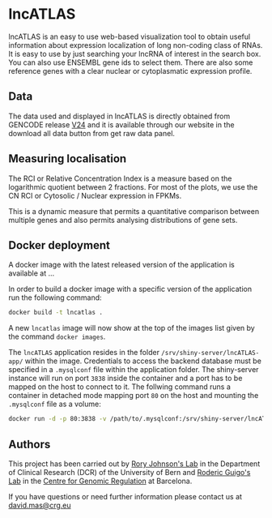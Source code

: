 # lncATLAS

 lncATLAS is an easy to use web-based visualization tool to obtain useful
information about expression localization of long non-coding class of
RNAs. It is easy to use by just searching your lncRNA of interest in the
search box. You can also use ENSEMBL gene ids to select
them. There are also some reference genes with a clear nuclear or
cytoplasmatic expression profile.


## Data

The data used and displayed in lncATLAS is directly obtained from
GENCODE release [V24](http://www.gencodegenes.org/releases/24.html)
and it is available through our website in the
download all data button from get raw data panel.


## Measuring localisation

The RCI or Relative Concentration Index is a measure based on the
logarithmic quotient between 2 fractions. For most of the
plots, we use the CN RCI or Cytosolic / Nuclear expression in FPKMs.

This is a dynamic measure that permits a quantitative comparison
between multiple genes and also permits analysing distributions of
gene sets.

## Docker deployment

A docker image with the latest released version of the application is available at ...

In order to build a docker image with a specific version of the application run the following command:

```bash
docker build -t lncatlas .
```

A new `lncatlas` image will now show at the top of the images list given by the command `docker images`.

The `lncATLAS` application resides in the folder `/srv/shiny-server/lncATLAS-app/` within the image. Credentials to access the backend database must be specified in a `.mysqlconf` file within the application folder. The shiny-server instance will run on port `3838` inside the container and a port has to be mapped on the host to connect to it. The follwing command runs a container in detached mode mapping port `80` on the host and mounting the `.mysqlconf` file as a volume:

```bash
docker run -d -p 80:3838 -v /path/to/.mysqlconf:/srv/shiny-server/lncATLAS-app/.mysqlconf lncatlas
```

## Authors

This project has been carried out by
<a href="http://www.dkf.unibe.ch/research/research_groups/rna_amp_cancer_nccr_rna_amp_disease/index_eng.html">Rory Johnson's Lab</a>
in the Department of Clinical Research (DCR) of the University of Bern and
<a href="http://www.crg.eu/roderic_guigo">Roderic Guigo's Lab</a>
in the
<a href="http://www.crg.eu">Centre for Genomic Regulation</a>
at Barcelona.

If you have questions or need further information please contact
us at
<a href="mailto:david.mas@crg.eu">david.mas@crg.eu</a>
